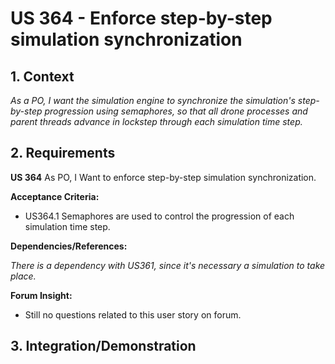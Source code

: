 
# US 364 - Enforce step-by-step simulation synchronization

## 1. Context

*As a PO, I want the simulation engine to synchronize the simulation's step-by-step progression using semaphores, so that all drone processes and parent threads advance in lockstep through each simulation time step.*

## 2. Requirements

**US 364** As PO, I Want to enforce step-by-step simulation synchronization.

**Acceptance Criteria:**

- US364.1 Semaphores are used to control the progression of each simulation time step.

**Dependencies/References:**

*There is a dependency with US361, since it's necessary a simulation to take place.*


**Forum Insight:**

* Still no questions related to this user story on forum.

## 3. Integration/Demonstration

